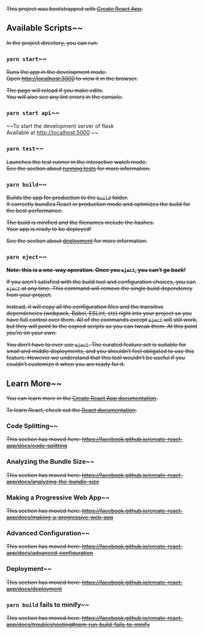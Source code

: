 ~~This project was bootstrapped with [Create React App](https://github.com/facebook/create-react-app).~~

## Available Scripts~~

~~In the project directory, you can run:~~

### `yarn start`~~

~~Runs the app in the development mode.<br />
Open [http://localhost:3000](http://localhost:3000) to view it in the browser.~~

~~The page will reload if you make edits.<br />
You will also see any lint errors in the console.~~

### `yarn start api`~~

~~To start the development server of flask<br />
Available at [http://localhost:5000](http://localhost:5000) ~~

### `yarn test`~~

~~Launches the test runner in the interactive watch mode.<br />
See the section about [running tests](https://facebook.github.io/create-react-app/docs/running-tests) for more information.~~

### `yarn build`~~

~~Builds the app for production to the `build` folder.<br />
It correctly bundles React in production mode and optimizes the build for the best performance.~~

~~The build is minified and the filenames include the hashes.<br />
Your app is ready to be deployed!~~

~~See the section about [deployment](https://facebook.github.io/create-react-app/docs/deployment) for more information.~~

### `yarn eject`~~

~~**Note: this is a one-way operation. Once you `eject`, you can’t go back!**~~

~~If you aren’t satisfied with the build tool and configuration choices, you can `eject` at any time. This command will remove the single build dependency from your project.~~

~~Instead, it will copy all the configuration files and the transitive dependencies (webpack, Babel, ESLint, etc) right into your project so you have full control over them. All of the commands except `eject` will still work, but they will point to the copied scripts so you can tweak them. At this point you’re on your own.~~

~~You don’t have to ever use `eject`. The curated feature set is suitable for small and middle deployments, and you shouldn’t feel obligated to use this feature. However we understand that this tool wouldn’t be useful if you couldn’t customize it when you are ready for it.~~

## Learn More~~

~~You can learn more in the [Create React App documentation](https://facebook.github.io/create-react-app/docs/getting-started).~~

~~To learn React, check out the [React documentation](https://reactjs.org/).~~

### Code Splitting~~

~~This section has moved here: https://facebook.github.io/create-react-app/docs/code-splitting~~

### Analyzing the Bundle Size~~

~~This section has moved here: https://facebook.github.io/create-react-app/docs/analyzing-the-bundle-size~~

### Making a Progressive Web App~~

~~This section has moved here: https://facebook.github.io/create-react-app/docs/making-a-progressive-web-app~~

### Advanced Configuration~~

~~This section has moved here: https://facebook.github.io/create-react-app/docs/advanced-configuration~~

### Deployment~~

~~This section has moved here: https://facebook.github.io/create-react-app/docs/deployment~~

### `yarn build` fails to minify~~

~~This section has moved here: https://facebook.github.io/create-react-app/docs/troubleshooting#npm-run-build-fails-to-minify~~
